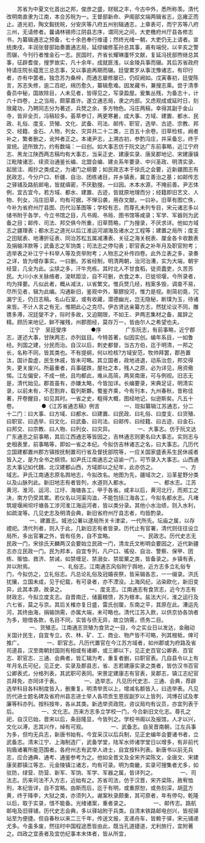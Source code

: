 <!-- { "loadSidebar": true } -->
　　苏省为中夏文化首出之邦，俊彦之盛，财赋之丰，今古中外，悉所称羡。清代改明南直隶为江南，本合苏皖为一。王督部新命、尹阁部文端两辑省志，迄雍正而止。道光初，陶文毅抚皖，分安庆等八府五州别辑通志，上章表可，而宁苏等八府三州，无请修者。曩诵林锡师江阴县志序，谓同光之间，大吏檄府州厅县各修志书，为纂辑通志之预备，七十余邑奉行维谨；然终光绪一朝，大吏仍无上请者。宣统庚戌，丰润张督部始奏置通志局，延缪编修荃孙总其事，甫有端倪，以辛亥之警而辍，今刊行者惟金石一志。民国时，齐省长耀琳廑怀文献，复延冯抚部煦继总其事，征辟耆俊，搜罗故实，凡十余年，成就匪浅，以金陵兵事而辍。其后苏省政府特请庄院长蕴宽三总志事，又以事逾再期而辍。廷燮累岁从事沈豫诸志，有印行者，亦有中罢者。独念苏为桑梓，而通志屡修屡已，仍叹阙如。戊寅春初，廷燮陈言，苏志失修，逾二百祀，绵历愈久，纂辑愈难。因发藏书，兼搜志乘。尝于清季备员中秘，国故除目，人未见者，皆得见之，写录盈屋。爰集丛残，为备志十，计六十四卷，上之当局，颇蒙嘉许。遂立通志局，隶之内部。又虑观成或延时日，刻限蕆功，乃聘同志分为著述，兵燹之余，多方物色。冯庄两稿，幸得其副于金山寺，皆非全页，冯稿较多。荟萃参订，两更寒暑，成大事、方域、建置、都水、民政、礼俗、度支、货殖、文化、武备、司法、邮传、职官，选举、古迹、宗教、邦交、经籍、金石、人物，列女、灾异共二十二类，三百五十余卷。旧草检核，阙者补之，繁者删之，讹舛者正之。本诸尹志，上溯古初，参酌冯庄，并采备忘，终于宣统。迹所致力，约有数端：一曰创。如大事志仿于阮文达广东前事略，近江宁府志、黑龙江陕西两志稿均有大事志，当采正史、建康实录、唐吴郡地记、宋建康镇江毗陵诸志、续资治通鉴长编、北盟会编、建炎系年要录、中兴圣政、明清实录、起居注、阁抄之类成之，为诸门之纲要；如民政志本于徐氏之会要，近新疆图志有民政志，今分户口、析疆、自治、团练诸目，并乡镇表，冀立善治之基；如邮传志之驿铺及路航邮电，皆就缜密，不厌勤搜。一曰因。木本水源，不掩前善。尹志体例，宜古宜今。若方域、都水、建置、古迹，皆就原地理而分；经籍即旧艺文、人物、列女，冯庄旧草，均有可据，不惮沿袭，用存文献。一曰补。旧草有图亡佚，今补为省府州厅县图、历代沿革图等；学校有志，而尊孔未列专目，宋元诸志多以储书附于各学，今立书馆之目，凡书阁、书局、图书馆等咸录；军学、军器则为武备之目；邮传、司法、邦交俱今所重，旧草筒略，广为搜录，不厌求详。他如方域志之疆理表；都水志之道光以后江淮运河湖海及诸水之工程等；建置之局所；度支之田赋表、地漕折征表、同治苏松五属减漕表、关征之海关税表、厘金各卡收数表及捐输洋款等；武备志之军饷类；司法志之停勾表；职官表之补年月及职官附考；选举表之补江宁十科举人等及贡举附考；人物志之补传四卷。此外立表之多，录奏之详，皆为增存事实。一曰删。苏省经制，明清两朝，治河治漕，实为大端，朝宇经营，几全为此。尘牍之多，汗牛充栋。其时北人不甘食稻，徒资蠹吏，久苦苏民。大川小水关脉络者，浚畎距浍，自不可删，衣食之本，已徙坝堰，今所录者，均为择要。凡似此者，概从减汰，以省繁文。惟兵燹几经，档案多毁，调查不易，尽所见者，辑为此编。沟通新旧，鉴观中外，箪醪投河，惟力是视。削简初竟，冗漏宁无，仍日志稿。名山石室，或有收藏，潜德幽光，岂无隐秘，断璞为玉，待诸来哲。不计人言之有无，惟期此心之克尽。伊古贤达亲纂方志，然犹论议不同，雕镌多滞，况廷燮不才，际时多故，又迫期限，不如王、尹两志集材之备，属辞之精。顾历来地记，鲜不摧残，州郡图经，莫存万一，皆由尔人之希望也夫。
　　
　　江宁　吴廷燮序
　　
　　●序
　　
　　广东阮志，有前事略，近宁郡志，遂述大事，甘陕两志，亦列兹目。今特首著，似因实创。编年系目，一如鲁经。列国之建，分民而治。自汉以后，刺史都督，当古方伯，迄于明清，一邦之长，名称不同，皆其类也。不有提纲，何以检核?方域安范，牧帅拜罢，郡邑置汰，国计盈虚，民生休戚，皆未可略。其立国者，政地进退，动系治忽，邦交得失，更关废兴。所最重者，兵事磋跌，屋社之本，残人之原，必为详见，用资儆惕。江左偏安，不成一统，且均都此，难从高简，两吴南唐，可与例视。旧志无是，清代始见。郡首虽有，亦嫌太略，今皆加详。长编要录，宋典足证，明清实录，以前未有，不忍割弃，载列斯夥。蜀鉴齐乘，今有刊本，九州春秋，昔称佳著，开卷醒目，如见其时。一省之史，粗得大概，图经地记，似逊斯矣。凡五十卷。
　　
　　●《江苏省通志稿》例言
　　
　　一、现拟纂辑江苏通志，分二十二门：曰大事、曰方域、曰都水、曰建置、曰民政、曰礼俗、曰度支、曰货殖、曰职官、曰选举、曰文化、曰武备、曰司法、曰邮传、曰经籍、曰古迹、曰金石、曰邦交、曰宗教、曰人物、曰列女、曰灾异。
　　
　　一、大事志。仿于阮文达广东通志之前事略，其后江西通志等皆因之，吉林通志则更名曰大事志。实则志与史相表里，前事略等，即如一省之本纪。今拟仿吉林诸志之名，曰大事志。几历代立国建都置州郡方镇按抚制置司行省及督抚部院等，一应关国家盛表系生民休戚者皆入之，是为全书之纲领。如尹氏江南通志之诏谕一门，可节录入大事志。山西通志大事记如代魏、北汉建都山西，方域即以之纪年，此亦仿之。
　　
　　一、方域志。尹氏江南通志原名舆地志，今拟改名。地图为先，疆域次之，沿革星野分类以及山脉列此。新旧地志有者皆列，水道则入都水。
　　
　　一、都水志。江苏黄河、淮河、运河、江圩、海塘各工，甲于各省。咸丰以后，黄河北行，而郑工之决，南方仍受其累。若仪名以河渠沟洫，不能包括江海各工，今拟名都水志。凡堵筑堤堰闸坝圩塘各工涉河淮江海运河者，皆以类分录。其他小水治绩，则入水利，如疏浚等。几见史志及明清会典，新旧省府州厅县志者，均皆酌录。
　　
　　一、建置志。城池公署以逮局所关卡津梁，一代所先。坛庙之属，以存禋祀。清代列者，则入于此，几新旧志有者皆录。历代止有官署，清代则往往设立局所，多出官署之外，皆有任务，自不宜略。
　　
　　一、民政志。历代史志无民政一门，宋徐氏天麟两汉会要始立民政一门，清龙氏文彬明会要因之，近代新疆志亦立民政一门。民为邦本，自宜专列，凡户口、徭役、自治、警察、保甲、团练、赈恤、救济、禁诫，如禁缠足、禁溺女、禁罂粟之类，皆备录之。乡镇有表，并以附焉。
　　
　　一、礼俗志。江南通志风俗附亍舆地，近方志多立礼俗专门，今拟仿之，立礼俗志。凡总论礼俗及冠婚丧祭，皆采辑各志，一一缀录。洪氏扰攘，立国未成，见于纪载，有可录者，亦不湮没。上海风纪，沾染欧化，新旧变异，此其本源，故录之。
　　
　　一、度支志。江南通志有食货志，近今方志有财政志，今拟立度支志。自晋南迁，储蓄粮馈，苏为根本。盐法大兴，淮之运行及六七省，莫之与京。其后关榷亦复日盛，雷氏创厘，东南之平，其原在此。漕运先河，其终由海，捐输饷需，亦属大端，未可略也。清代江苏入款，以供京协各饷者为多，赔借各款，名目不同，实皆与债无异，故立饷需，债务二目。
　　
　　一、货殖志。江南通志货殖为食货之一目，今之实业日以发达，金融动关国计民生，自宜专立。农、林、矿、工、商业、物产皆不可略，列其根柢，俾可推广。
　　
　　一、职官志。凡历代置官在今江苏方域者，如州郡或为府路及省司道县，汉至南朝封国则有相或有诸卿，或三卿以下，见正史百官公卿表、百官志、职官志、三通、会典者，皆汇辑为考，重复者删，曰职官表。几自县令以上有年月名氏可纪，见正史、实录及郡县志，省、志若建康实录之类者，皆仿汉书百官公卿表式，分格列表，其武职可表同。宋景定建康志有官表，吴郡志，镇江志纪官员拜免，亦同详于表。
　　
　　一、选举志。凡见历代史志、三通、会典，荐辟选举科目各科制度皆入，删重复。明清举贡以上，增减名额皆入，曰选举表。凡见历代进士题名碑及省府州县志进士举人各项贡生恩拔副岁以上皆列，鸿博召试及孝廉等科亦列。按科按年，各从其类。新选举资政院，咨议局均有议员，亦宜列表于后。
　　
　　一、文化志。历来方志多立学校一门，今合新旧文化志。尊孔之祀，自汉已始，晋宋以后，条目隆显，今皆列之。学校书阁以及报馆，人才以兴，文化以溥，志其兴作，绰有可观。
　　
　　一、武备志。自吴晋南朝，江左兵事为多，但均无兵志，新唐书始有。今宜采汉以后兵制，见正史编年会要诸书者，立武备志。清末江宁、上海制造厂，武备学堂，陆军水师诸学堂日以增多，有非前代钩盾诸署所能范围者。各府州志有武举人进士，自宜按科列表。新唐书以前无兵志，应合通典、通考、通鉴参考为之。他如全晋文及全宋齐梁陈文，全唐文、宋建康吴郡镇江等志、元金陵镇江诸志，均有可录。明为南畿，实录可搜集者尤多，如驻防，绿营、防营、新军、军饷、军学、军器之属，皆详列之。
　　
　　一、司法志。历来司法不入方志，近始有之。苏省司法，仿于汉晋，宋齐梁陈，赦宥恤刑，本纪皆详，自不宜略。由斯而后，迄于有明，或重原恕，或务刻深，胡蓝方黄，终于降李，大狱之类，亦须列入。谳案秋录颇重，其可原者，年有停勾，乾隆以后，取于实录，惜不能备。光绪诸案，重者录之。
　　
　　一、邮传志。路航邮电及旧驿铺，历代史志会典，多以驿站附于兵类。自清末铁路邮电创兴，皆视驿站至为便捷。但自春秋以来二三千年，传送文报，支递舟车，皆赖于驿，宋元铺递尤多。今虽多废，然往时中国程途悉皆由此，既当孔道捷道，尤利旅行，宜附著之。四政之宜表者及宜仿纪事本末体者，皆从所宜，
　　
